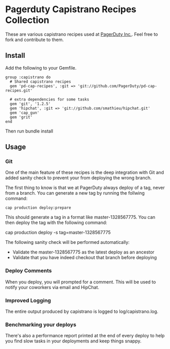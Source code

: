 # Pagerduty Capistrano Recipes Collection

These are various capistrano recipes used at [PagerDuty Inc.](http://www.pagerduty.com/). Feel free to fork and contribute to them.

## Install

Add the following to your Gemfile.

    group :capistrano do 
      # Shared capistrano recipes
      gem 'pd-cap-recipes', :git => 'git://github.com/PagerDuty/pd-cap-recipes.git'
    
      # extra dependencies for some tasks
      gem 'git', '1.2.5'
      gem 'hipchat', :git => 'git://github.com/smathieu/hipchat.git'
      gem 'cap_gun'
      gem 'grit'
    end

Then run 
    bundle install
    
## Usage

### Git 

One of the main feature of these recipes is the deep integration with Git and added sanity check to prevent your from deploying the wrong branch. 

The first thing to know is that we at PagerDuty always deploy of a tag, never from a branch. You can generate a new tag by running the follwing command:

    cap production deploy:prepare
    
This should generate a tag in a format like master-1328567775. You can then deploy the tag with the following command:

cap production deploy -s tag=master-1328567775

The following sanity check will be performed automatically:

* Validate the master-1328567775 as the latest deploy as an ancestor
* Validate that you have indeed checkout that branch before deploying

### Deploy Comments

When you deploy, you will prompted for a comment. This will be used to notify your coworkers via email and HipChat. 

### Improved Logging

The entire output produced by capistrano is logged to log/capistrano.log.

### Benchmarking your deploys

There's also a performance report printed at the end of every deploy to help you find slow tasks in your deployments and keep things snappy.


